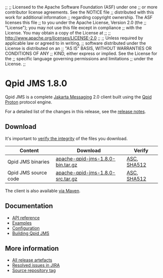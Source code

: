 ;;
;; Licensed to the Apache Software Foundation (ASF) under one
;; or more contributor license agreements.  See the NOTICE file
;; distributed with this work for additional information
;; regarding copyright ownership.  The ASF licenses this file
;; to you under the Apache License, Version 2.0 (the
;; "License"); you may not use this file except in compliance
;; with the License.  You may obtain a copy of the License at
;;
;;   http://www.apache.org/licenses/LICENSE-2.0
;;
;; Unless required by applicable law or agreed to in writing,
;; software distributed under the License is distributed on an
;; "AS IS" BASIS, WITHOUT WARRANTIES OR CONDITIONS OF ANY
;; KIND, either express or implied.  See the License for the
;; specific language governing permissions and limitations
;; under the License.
;;

# Qpid JMS 1.8.0

Qpid JMS is a complete [Jakarta Messaging](https://jakarta.ee/specifications/messaging/) 2.0
client built using the [Qpid Proton]({{site_url}}/proton/index.html) protocol engine.

For a detailed list of the changes in this release, see the [release
notes](release-notes.html).

## Download

It's important to [verify the
integrity]({{site_url}}/download.html#verify-what-you-download) of the
files you download.

| Content | Download | Verify |
|---------|----------|--------|
| Qpid JMS binaries | [apache-qpid-jms-1.8.0-bin.tar.gz](https://archive.apache.org/dist/qpid/jms/1.8.0/apache-qpid-jms-1.8.0-bin.tar.gz) | [ASC](https://archive.apache.org/dist/qpid/jms/1.8.0/apache-qpid-jms-1.8.0-bin.tar.gz.asc), [SHA512](https://archive.apache.org/dist/qpid/jms/1.8.0/apache-qpid-jms-1.8.0-bin.tar.gz.sha512) |
| Qpid JMS source code | [apache-qpid-jms-1.8.0-src.tar.gz](https://archive.apache.org/dist/qpid/jms/1.8.0/apache-qpid-jms-1.8.0-src.tar.gz) | [ASC](https://archive.apache.org/dist/qpid/jms/1.8.0/apache-qpid-jms-1.8.0-src.tar.gz.asc), [SHA512](https://archive.apache.org/dist/qpid/jms/1.8.0/apache-qpid-jms-1.8.0-src.tar.gz.sha512) |

The client is also available [via Maven]({{site_url}}/maven.html).

## Documentation


<div class="two-column" markdown="1">

 - [API reference](https://jakarta.ee/specifications/messaging/2.0/apidocs/)
 - [Examples](https://github.com/apache/qpid-jms/tree/1.8.0/qpid-jms-examples)
 - [Configuration](docs/index.html)
 - [Building Qpid JMS](building.html)

</div>


## More information

 - [All release artefacts](https://archive.apache.org/dist/qpid/jms/1.8.0)
 - [Resolved issues in JIRA](https://issues.apache.org/jira/issues/?jql=project+%3D+QPIDJMS+AND+fixVersion+%3D+%271.8.0%27+AND+resolution+%3D+%27fixed%27+ORDER+BY+priority+DESC)
 - [Source repository tag](https://gitbox.apache.org/repos/asf/qpid-jms.git/tree/refs/tags/1.8.0)

<script type="text/javascript">
  _deferredFunctions.push(function() {
      if ("1.8.0" === "{{current_jms_release}}" || "1.8.0" === "{{other_jms_release}}") {
          _modifyCurrentReleaseLinks();
      }
  });
</script>